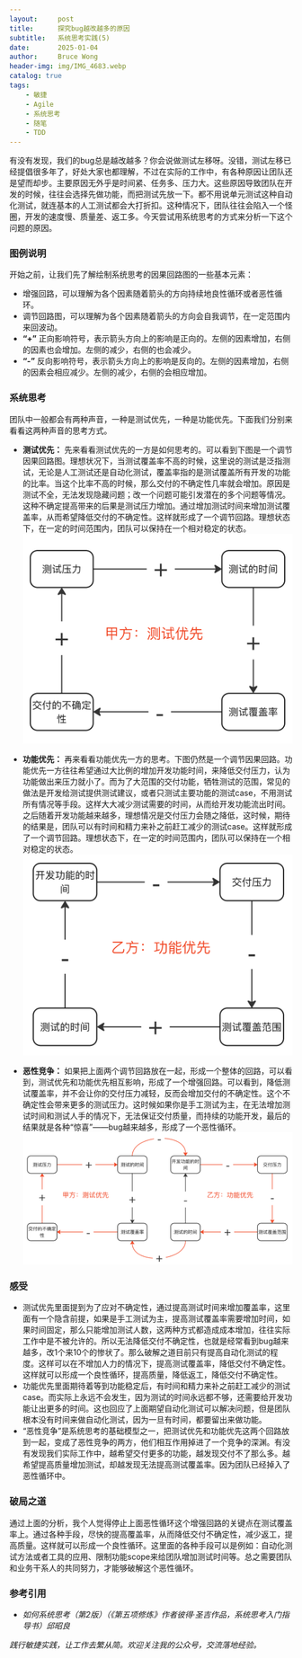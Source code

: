 ```yaml
---
layout:     post
title:      探究bug越改越多的原因
subtitle:   系统思考实践(5)
date:       2025-01-04
author:     Bruce Wong
header-img: img/IMG_4683.webp
catalog: true
tags:
    - 敏捷
    - Agile
    - 系统思考
    - 随笔
    - TDD
---
```


有没有发现，我们的bug总是越改越多？你会说做测试左移呀。没错，测试左移已经提倡很多年了，好处大家也都理解，不过在实际的工作中，有各种原因让团队还是望而却步。主要原因无外乎是时间紧、任务多、压力大。这些原因导致团队在开发的时候，往往会选择先做功能，而把测试先放一下。都不用说单元测试这种自动化测试，就连基本的人工测试都会大打折扣。这种情况下，团队往往会陷入一个怪圈，开发的速度慢、质量差、返工多。今天尝试用系统思考的方式来分析一下这个问题的原因。

### 图例说明
开始之前，让我们先了解绘制系统思考的因果回路图的一些基本元素：
+ 增强回路，可以理解为各个因素随着箭头的方向持续地良性循环或者恶性循环。
+ 调节回路图，可以理解为各个因素随着箭头的方向会自我调节，在一定范围内来回波动。
+ **“+”** 正向影响符号，表示箭头方向上的影响是正向的。左侧的因素增加，右侧的因素也会增加。左侧的减少，右侧的也会减少。
+ **“-”** 反向影响符号，表示箭头方向上的影响是反向的。左侧的因素增加，右侧的因素会相应减少。左侧的减少，右侧的会相应增加。

### 系统思考
团队中一般都会有两种声音，一种是测试优先，一种是功能优先。下面我们分别来看看这两种声音的思考方式。
+ **测试优先：** 先来看看测试优先的一方是如何思考的。可以看到下图是一个调节因果回路图。理想状况下，当测试覆盖率不高的时候，这里说的测试是泛指测试，无论是人工测试还是自动化测试，覆盖率指的是测试覆盖所有开发的功能的比率。当这个比率不高的时候，那么交付的不确定性几率就会增加。原因是测试不全，无法发现隐藏问题；改一个问题可能引发潜在的多个问题等情况。这种不确定提高带来的后果是测试压力增加。通过增加测试时间来增加测试覆盖率，从而希望降低交付的不确定性。这样就形成了一个调节回路。理想状态下，在一定的时间范围内，团队可以保持在一个相对稳定的状态。
![测试优先](/img/less/exjz_test_first.png)

+ **功能优先：** 再来看看功能优先一方的思考。下图仍然是一个调节因果回路。功能优先一方往往希望通过大比例的增加开发功能时间，来降低交付压力，认为功能做出来压力就小了。而为了大范围的交付功能，牺牲测试的范围，常见的做法是开发给测试提供测试建议，或者只测试主要功能的测试case，不用测试所有情况等手段。这样大大减少测试需要的时间，从而给开发功能流出时间。之后随着开发功能越来越多，理想情况是交付压力会随之降低，这时候，期待的结果是，团队可以有时间和精力来补之前赶工减少的测试case。这样就形成了一个调节回路。理想状态下，在一定的时间范围内，团队可以保持在一个相对稳定的状态。
![功能优先](/img/less/exjz_func_first.png)

+ **恶性竞争：** 如果把上面两个调节回路放在一起，形成一个整体的回路，可以看到，测试优先和功能优先相互影响，形成了一个增强回路。可以看到，降低测试覆盖率，并不会让你的交付压力减轻，反而会增加交付的不确定性。这个不确定性会带来更多的测试压力。这时候如果你是手工测试为主，在无法增加测试时间和测试人手的情况下，无法保证交付质量，而持续的功能开发，最后的结果就是各种“惊喜”——bug越来越多，形成了一个恶性循环。
![全景](/img/less/exjz_all.png)

### 感受
- 测试优先里面提到为了应对不确定性，通过提高测试时间来增加覆盖率，这里面有一个隐含前提，如果是手工测试为主，提高测试覆盖率需要增加时间，如果时间固定，那么只能增加测试人数，这两种方式都造成成本增加，往往实际工作中是不被允许的。所以无法降低交付不确定性，也就是经常看到bug越来越多，改1个来10个的惨状了。那么破解之道目前只有提高自动化测试的程度。这样可以在不增加人力的情况下，提高测试覆盖率，降低交付不确定性。这样就可以形成一个良性循环，提高质量，降低返工，降低交付不确定性。
- 功能优先里面期待着等到功能稳定后，有时间和精力来补之前赶工减少的测试case。而实际上永远不会发生，因为测试的时间永远都不够，还需要给开发功能让出更多的时间。这也回应了上面期望自动化测试可以解决问题，但是团队根本没有时间来做自动化测试，因为一旦有时间，都要留出来做功能。
- “恶性竞争”是系统思考的基础模型之一，把测试优先和功能优先这两个回路放到一起，变成了恶性竞争的两方，他们相互作用掉进了一个竞争的深渊。有没有发现我们实际工作中，越希望交付更多的功能，越发现交付不了那么多。越希望提高质量增加测试，却越发现无法提高测试覆盖率。因为团队已经掉入了恶性循环中。

### 破局之道
通过上面的分析，我个人觉得停止上面恶性循环这个增强回路的关键点在测试覆盖率上。通过各种手段，尽快的提高覆盖率，从而降低交付不确定性，减少返工，提高质量。这样就可以形成一个良性循环。这里面的各种手段可以是例如：自动化测试方法或者工具的应用、限制功能scope来给团队增加测试时间等。总之需要团队和业务干系人的共同努力，才能够破解这个恶性循环。

### 参考引用
- *如何系统思考（第2版）（《第五项修炼》作者彼得·圣吉作品，系统思考入门指导书）邱昭良*

*践行敏捷实践，让工作去繁从简。欢迎关注我的公众号，交流落地经验。*